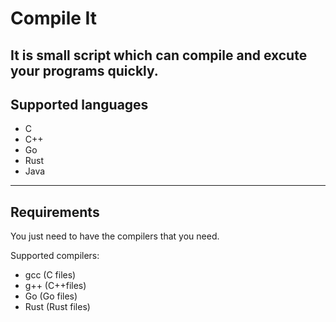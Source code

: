 # Compile It
It is small script which can compile and excute your programs quickly.
---
## Supported languages
* C
* C++
* Go
* Rust
* Java
---
## Requirements
You just need to have the compilers that you need.

Supported compilers:

- gcc (C files)
- g++ (C++files)
- Go (Go files)
- Rust (Rust files)

